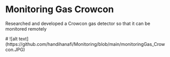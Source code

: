 # Monitoring Gas Crowcon
<p> Researched and developed a Crowcon gas detector so that it can be monitored remotely </p>
#
![alt text](https://github.com/handihanafi/Monitoring/blob/main/monitoringGas_Crowcon.JPG)
